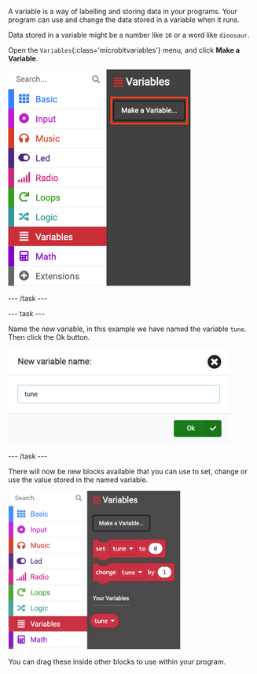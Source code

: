 A variable is a way of labelling and storing data in your programs. Your program can use and change the data stored in a variable when it runs.

Data stored in a variable might be a number like `10` or a word like `dinosaur`.


Open the `Variables`{:class='microbitvariables'} menu, and click **Make a Variable**.

![The Variables menu, open with the 'Make a Variable' button highlighted](images/variable-menu.png)

--- /task ---

--- task ---

Name the new variable, in this example we have named the variable `tune`. Then click the Ok button.

<img src="images/variable-tune.png" alt="The 'New variable name' window, with the name 'tune' written in the box" width="450"/>

--- /task ---

There will now be new blocks available that you can use to set, change or use the value stored in the named variable. 

<img src="images/variableblocks-tune.png" alt="The Variables menu - with new blocks to set, change and use the value of the tune variable." width="350"/>

You can drag these inside other blocks to use within your program.
